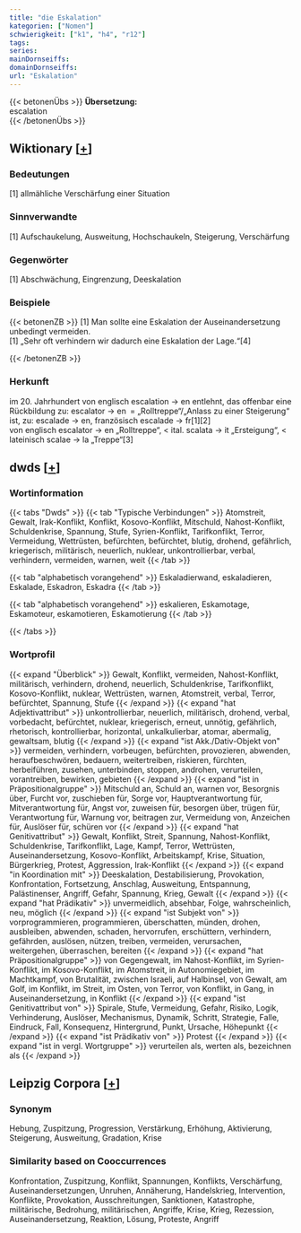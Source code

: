 ```yaml
---
title: "die Eskalation"
kategorien: ["Nomen"]
schwierigkeit: ["k1", "h4", "r12"]
tags:
series:
mainDornseiffs:
domainDornseiffs:
url: "Eskalation"
---
```


{{< betonenÜbs >}}
**Übersetzung:**  
escalation  
{{< /betonenÜbs >}}

## Wiktionary [[+](https://de.wiktionary.org/wiki/Eskalation)]

### Bedeutungen
[1] allmähliche Verschärfung einer Situation  

### Sinnverwandte
[1] Aufschaukelung, Ausweitung, Hochschaukeln, Steigerung, Verschärfung  

### Gegenwörter
[1] Abschwächung, Eingrenzung, Deeskalation  

### Beispiele
{{< betonenZB >}}
[1] Man sollte eine Eskalation der Auseinandersetzung unbedingt vermeiden.  
[1] „Sehr oft verhindern wir dadurch eine Eskalation der Lage.“[4]  

{{< /betonenZB >}}
### Herkunft
im 20. Jahrhundert von englisch escalation → en entlehnt, das offenbar eine Rückbildung zu: escalator → en = „Rolltreppe“/„Anlass zu einer Steigerung“ ist, zu: escalade → en, französisch escalade → fr[1][2]  
von englisch escalator → en „Rolltreppe“, < ital. scalata → it „Ersteigung“, < lateinisch scalae → la „Treppe“[3]  



## dwds [[+](https://www.dwds.de/wb/Eskalation)]

### Wortinformation
{{< tabs "Dwds" >}}
{{< tab "Typische Verbindungen" >}}
Atomstreit, Gewalt, Irak-Konflikt, Konflikt, Kosovo-Konflikt, Mitschuld, Nahost-Konflikt, Schuldenkrise, Spannung, Stufe, Syrien-Konflikt, Tarifkonflikt, Terror, Vermeidung, Wettrüsten, befürchten, befürchtet, blutig, drohend, gefährlich, kriegerisch, militärisch, neuerlich, nuklear, unkontrollierbar, verbal, verhindern, vermeiden, warnen, weit
{{< /tab >}}

{{< tab "alphabetisch vorangehend" >}}
Eskaladierwand, eskaladieren, Eskalade, Eskadron, Eskadra
{{< /tab >}}

{{< tab "alphabetisch vorangehend" >}}
eskalieren, Eskamotage, Eskamoteur, eskamotieren, Eskamotierung
{{< /tab >}}

{{< /tabs >}}

### Wortprofil
{{< expand "Überblick" >}} Gewalt, Konflikt, vermeiden, Nahost-Konflikt, militärisch, verhindern, drohend, neuerlich, Schuldenkrise, Tarifkonflikt, Kosovo-Konflikt, nuklear, Wettrüsten, warnen, Atomstreit, verbal, Terror, befürchtet, Spannung, Stufe {{< /expand >}}
{{< expand "hat Adjektivattribut" >}} unkontrollierbar, neuerlich, militärisch, drohend, verbal, vorbedacht, befürchtet, nuklear, kriegerisch, erneut, unnötig, gefährlich, rhetorisch, kontrollierbar, horizontal, unkalkulierbar, atomar, abermalig, gewaltsam, blutig {{< /expand >}}
{{< expand "ist Akk./Dativ-Objekt von" >}} vermeiden, verhindern, vorbeugen, befürchten, provozieren, abwenden, heraufbeschwören, bedauern, weitertreiben, riskieren, fürchten, herbeiführen, zusehen, unterbinden, stoppen, androhen, verurteilen, vorantreiben, bewirken, gebieten {{< /expand >}}
{{< expand "ist in Präpositionalgruppe" >}} Mitschuld an, Schuld an, warnen vor, Besorgnis über, Furcht vor, zuschieben für, Sorge vor, Hauptverantwortung für, Mitverantwortung für, Angst vor, zuweisen für, besorgen über, trügen für, Verantwortung für, Warnung vor, beitragen zur, Vermeidung von, Anzeichen für, Auslöser für, schüren vor {{< /expand >}}
{{< expand "hat Genitivattribut" >}} Gewalt, Konflikt, Streit, Spannung, Nahost-Konflikt, Schuldenkrise, Tarifkonflikt, Lage, Kampf, Terror, Wettrüsten, Auseinandersetzung, Kosovo-Konflikt, Arbeitskampf, Krise, Situation, Bürgerkrieg, Protest, Aggression, Irak-Konflikt {{< /expand >}}
{{< expand "in Koordination mit" >}} Deeskalation, Destabilisierung, Provokation, Konfrontation, Fortsetzung, Anschlag, Ausweitung, Entspannung, Palästinenser, Angriff, Gefahr, Spannung, Krieg, Gewalt {{< /expand >}}
{{< expand "hat Prädikativ" >}} unvermeidlich, absehbar, Folge, wahrscheinlich, neu, möglich {{< /expand >}}
{{< expand "ist Subjekt von" >}} vorprogrammieren, programmieren, überschatten, münden, drohen, ausbleiben, abwenden, schaden, hervorrufen, erschüttern, verhindern, gefährden, auslösen, nützen, treiben, vermeiden, verursachen, weitergehen, überraschen, bereiten {{< /expand >}}
{{< expand "hat Präpositionalgruppe" >}} von Gegengewalt, im Nahost-Konflikt, im Syrien-Konflikt, im Kosovo-Konflikt, im Atomstreit, in Autonomiegebiet, im Machtkampf, von Brutalität, zwischen Israeli, auf Halbinsel, von Gewalt, am Golf, im Konflikt, im Streit, im Osten, von Terror, von Konflikt, in Gang, in Auseinandersetzung, in Konflikt {{< /expand >}}
{{< expand "ist Genitivattribut von" >}} Spirale, Stufe, Vermeidung, Gefahr, Risiko, Logik, Verhinderung, Auslöser, Mechanismus, Dynamik, Schritt, Strategie, Falle, Eindruck, Fall, Konsequenz, Hintergrund, Punkt, Ursache, Höhepunkt {{< /expand >}}
{{< expand "ist Prädikativ von" >}} Protest {{< /expand >}}
{{< expand "ist in vergl. Wortgruppe" >}} verurteilen als, werten als, bezeichnen als {{< /expand >}}

## Leipzig Corpora [[+](https://corpora.uni-leipzig.de/en/res?word=Eskalation&corpusId=deu_newscrawl-public_2018)]


### Synonym
Hebung, Zuspitzung, Progression, Verstärkung, Erhöhung, Aktivierung, Steigerung, Ausweitung, Gradation, Krise


### Similarity based on Cooccurrences
Konfrontation, Zuspitzung, Konflikt, Spannungen, Konflikts, Verschärfung, Auseinandersetzungen, Unruhen, Annäherung, Handelskrieg, Intervention, Konflikte, Provokation, Ausschreitungen, Sanktionen, Katastrophe, militärische, Bedrohung, militärischen, Angriffe, Krise, Krieg, Rezession, Auseinandersetzung, Reaktion, Lösung, Proteste, Angriff


